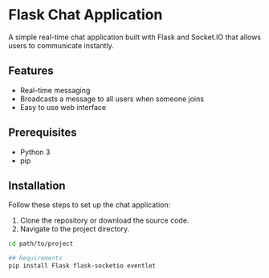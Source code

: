 # Flask Chat Application

A simple real-time chat application built with Flask and Socket.IO that allows users to communicate instantly.

## Features

- Real-time messaging
- Broadcasts a message to all users when someone joins
- Easy to use web interface

## Prerequisites

- Python 3
- pip

## Installation

Follow these steps to set up the chat application:

1. Clone the repository or download the source code.
2. Navigate to the project directory.

```bash
cd path/to/project

## Requirements
pip install Flask flask-socketio eventlet



